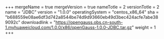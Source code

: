 +++
mergeName = true
mergeVersion = true
nameTotle = 2
versionTotle = 2
name = "JDBC"
version = "1.0.0"
operatingSystem = "centos_x86_64"
sha = "b688559e08ae6df3d742a8544be74d9d93660eb49d3bec424acfe7abe389092c"
downloadlink = "https://opengauss.obs.cn-south-1.myhuaweicloud.com/1.0.0/x86/openGauss-1.0.0-JDBC.tar.gz"
weight =  1
+++